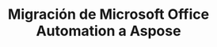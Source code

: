 ---
title: Migración de Microsoft Office Automation a Aspose
type: docs
weight: 310
url: /es/net/migration-from-microsoft-office-automation-to-aspose/
---